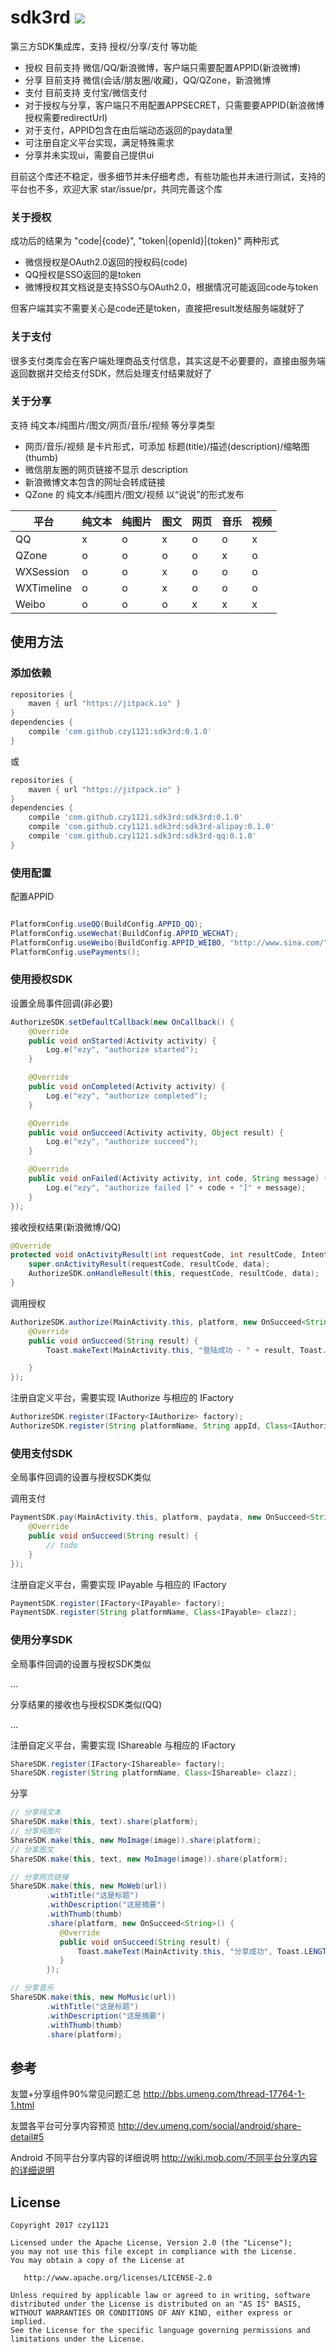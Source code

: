# sdk3rd [![](https://jitpack.io/v/czy1121/sdk3rd.svg)](https://jitpack.io/#czy1121/sdk3rd)

第三方SDK集成库，支持 授权/分享/支付 等功能

- 授权 目前支持 微信/QQ/新浪微博，客户端只需要配置APPID(新浪微博)
- 分享 目前支持 微信(会话/朋友圈/收藏)，QQ/QZone，新浪微博
- 支付 目前支持 支付宝/微信支付
- 对于授权与分享，客户端只不用配置APPSECRET，只需要要APPID(新浪微博授权需要redirectUrl)
- 对于支付，APPID包含在由后端动态返回的paydata里
- 可注册自定义平台实现，满足特殊需求
- 分享并未实现ui，需要自己提供ui


目前这个库还不稳定，很多细节并未仔细考虑，有些功能也并未进行测试，支持的平台也不多，欢迎大家 star/issue/pr，共同完善这个库

### 关于授权

成功后的结果为 "code|{code}", "token|{openId}|{token}" 两种形式

- 微信授权是OAuth2.0返回的授权码(code)
- QQ授权是SSO返回的是token
- 微博授权其文档说是支持SSO与OAuth2.0，根据情况可能返回code与token

但客户端其实不需要关心是code还是token，直接把result发结服务端就好了


### 关于支付

很多支付类库会在客户端处理商品支付信息，其实这是不必要要的，直接由服务端返回数据并交给支付SDK，然后处理支付结果就好了


### 关于分享

支持 纯文本/纯图片/图文/网页/音乐/视频 等分享类型

- 网页/音乐/视频 是卡片形式，可添加 标题(title)/描述(description)/缩略图(thumb)
- 微信朋友圈的网页链接不显示 description
- 新浪微博文本包含的网址会转成链接
- QZone 的 纯文本/纯图片/图文/视频 以“说说”的形式发布

|平台|纯文本|纯图片|图文|网页|音乐|视频|
|---|---|---|---|---|---|---|
|QQ|x|o|x|o|o|x|
|QZone|o|o|o|o|x|o|
|WXSession|o|o|x|o|o|o|
|WXTimeline|o|o|x|o|o|o|
|Weibo|o|o|o|x|x|x|



## 使用方法


### 添加依赖

``` groovy
repositories {
    maven { url "https://jitpack.io" }
}
dependencies {
    compile 'com.github.czy1121:sdk3rd:0.1.0'
}
```

或

``` groovy
repositories {
    maven { url "https://jitpack.io" }
}
dependencies {
    compile 'com.github.czy1121.sdk3rd:sdk3rd:0.1.0'
    compile 'com.github.czy1121.sdk3rd:sdk3rd-alipay:0.1.0'
    compile 'com.github.czy1121.sdk3rd:sdk3rd-qq:0.1.0'
}
```

### 使用配置

配置APPID

``` java

PlatformConfig.useQQ(BuildConfig.APPID_QQ);
PlatformConfig.useWechat(BuildConfig.APPID_WECHAT);
PlatformConfig.useWeibo(BuildConfig.APPID_WEIBO, "http://www.sina.com/");
PlatformConfig.usePayments();

```


### 使用授权SDK

设置全局事件回调(非必要)


``` java
AuthorizeSDK.setDefaultCallback(new OnCallback() {
    @Override
    public void onStarted(Activity activity) {
        Log.e("ezy", "authorize started");
    }

    @Override
    public void onCompleted(Activity activity) {
        Log.e("ezy", "authorize completed");
    }

    @Override
    public void onSucceed(Activity activity, Object result) {
        Log.e("ezy", "authorize succeed");
    }

    @Override
    public void onFailed(Activity activity, int code, String message) {
        Log.e("ezy", "authorize failed [" + code + "]" + message);
    }
});

```

接收授权结果(新浪微博/QQ)

``` java
@Override
protected void onActivityResult(int requestCode, int resultCode, Intent data) {
    super.onActivityResult(requestCode, resultCode, data);
    AuthorizeSDK.onHandleResult(this, requestCode, resultCode, data);
}
```

调用授权

``` java
AuthorizeSDK.authorize(MainActivity.this, platform, new OnSucceed<String>() {
    @Override
    public void onSucceed(String result) {
        Toast.makeText(MainActivity.this, "登陆成功 - " + result, Toast.LENGTH_LONG).show();

    }
});
```

注册自定义平台，需要实现 IAuthorize 与相应的 IFactory

``` java
AuthorizeSDK.register(IFactory<IAuthorize> factory);
AuthorizeSDK.register(String platformName, String appId, Class<IAuthorize> clazz);
```


### 使用支付SDK

全局事件回调的设置与授权SDK类似


调用支付

``` java
PaymentSDK.pay(MainActivity.this, platform, paydata, new OnSucceed<String>() {
    @Override
    public void onSucceed(String result) {
        // todo
    }
});
```

注册自定义平台，需要实现 IPayable 与相应的 IFactory

``` java
PaymentSDK.register(IFactory<IPayable> factory);
PaymentSDK.register(String platformName, Class<IPayable> clazz);
```


### 使用分享SDK

全局事件回调的设置与授权SDK类似

...

分享结果的接收也与授权SDK类似(QQ)

...

注册自定义平台，需要实现 IShareable 与相应的 IFactory

``` java
ShareSDK.register(IFactory<IShareable> factory);
ShareSDK.register(String platformName, Class<IShareable> clazz);
```

分享


``` java
// 分享纯文本
ShareSDK.make(this, text).share(platform);
// 分享纯图片
ShareSDK.make(this, new MoImage(image)).share(platform);
// 分享图文
ShareSDK.make(this, text, new MoImage(image)).share(platform);

// 分享网页链接
ShareSDK.make(this, new MoWeb(url))
        .withTitle("这是标题")
        .withDescription("这是摘要")
        .withThumb(thumb)
        .share(platform, new OnSucceed<String>() {
           @Override
           public void onSucceed(String result) {
               Toast.makeText(MainActivity.this, "分享成功", Toast.LENGTH_LONG).show();
           }
        });

// 分享音乐
ShareSDK.make(this, new MoMusic(url))
        .withTitle("这是标题")
        .withDescription("这是摘要")
        .withThumb(thumb)
        .share(platform);
```



## 参考

友盟+分享组件90%常见问题汇总
http://bbs.umeng.com/thread-17764-1-1.html

友盟各平台可分享内容预览
http://dev.umeng.com/social/android/share-detail#5

Android 不同平台分享内容的详细说明
http://wiki.mob.com/不同平台分享内容的详细说明

## License

```
Copyright 2017 czy1121

Licensed under the Apache License, Version 2.0 (the "License");
you may not use this file except in compliance with the License.
You may obtain a copy of the License at

   http://www.apache.org/licenses/LICENSE-2.0

Unless required by applicable law or agreed to in writing, software
distributed under the License is distributed on an "AS IS" BASIS,
WITHOUT WARRANTIES OR CONDITIONS OF ANY KIND, either express or implied.
See the License for the specific language governing permissions and
limitations under the License.
```